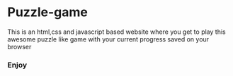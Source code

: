 # Puzzle-game
This is an html,css and javascript based website where you get to play this awesome puzzle like game with your current progress saved on your browser
### Enjoy